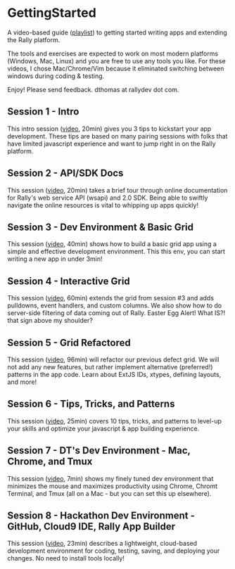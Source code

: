 GettingStarted
==============

A video-based guide ([playlist](http://www.youtube.com/playlist?list=PL3PQ-IsMxhG14aDViKxlPZASIrHatNkft)) to getting started writing apps and extending the Rally platform.

The tools and exercises are expected to work on most modern platforms (Windows, Mac, Linux) and you are free to use any tools you like.  For these videos, I chose Mac/Chrome/Vim because it eliminated
switching between windows during coding & testing.

Enjoy!  Please send feedback.  dthomas at rallydev dot com.

Session 1 - Intro
-----------------
This intro session ([video](http://youtu.be/rdaZgHoFKYg), 20min) gives you 3 tips to kickstart your app development.  These tips are based on many pairing sessions with folks that have limited javascript experience and want to jump right in
on the Rally platform.

Session 2 - API/SDK Docs
------------------------
This session ([video](http://youtu.be/lig8er0EaCs), 20min) takes a brief tour through online documentation for Rally's web service API (wsapi) and 2.0 SDK.  Being able to swiftly navigate the online resources is vital to whipping up apps
quickly!

Session 3 - Dev Environment &amp; Basic Grid
--------------------------------------------
This session ([video](http://youtu.be/zXZFYMF_mcw), 40min) shows how to build a basic grid app using a simple and effective development environment.  This this env, you can start writing a new app in under 3min!

Session 4 - Interactive Grid
----------------------------
This session ([video](http://youtu.be/RT10drZjg5M), 60min) extends the grid from session #3 and adds pulldowns, event handlers, and custom columns.  We also show how to do server-side filtering of data coming out of Rally.  Easter
Egg Alert!  What IS?! that sign above my shoulder?

Session 5 - Grid Refactored
----------------------------
This session ([video](http://www.youtube.com/watch?v=jr7-VYFmDTw&list=PL3PQ-IsMxhG14aDViKxlPZASIrHatNkft&index=4), 96min)  will refactor our previous defect grid.  We will not add any new features, but rather implement alternative (preferred!) patterns in the app code.  Learn about ExtJS IDs, xtypes, defining layouts, and more!

Session 6 - Tips, Tricks, and Patterns
--------------------------------------
This session ([video](https://www.youtube.com/watch?v=lusD0q4K4C4&list=PL3PQ-IsMxhG14aDViKxlPZASIrHatNkft&index=5), 25min) covers 10 tips, tricks, and patterns to level-up your skills and optimize your javascript & app building experience.

Session 7 - DT's Dev Environment - Mac, Chrome, and Tmux
--------------------------------------------------------
This session ([video](https://www.youtube.com/watch?v=VDnSAEzsKcU&list=PL3PQ-IsMxhG14aDViKxlPZASIrHatNkft&index=6), 7min) shows my finely tuned dev environment that minimizes the mouse and maximizes productivity using Chrome, Chromt Terminal, and Tmux (all on a Mac - but you can set this up
elsewhere).

Session 8 - Hackathon Dev Environment - GitHub, Cloud9 IDE, Rally App Builder
-----------------------------------------------------------------------------
This session ([video](https://www.youtube.com/watch?v=8HsbfbB0OSE&list=PL3PQ-IsMxhG14aDViKxlPZASIrHatNkft&index=9), 23min) describes a lightweight, cloud-based development environment for coding,
testing, saving, and deploying your changes.  No need to install tools locally!

